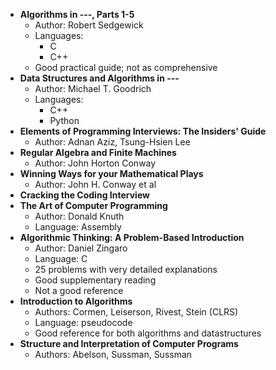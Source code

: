 * __Algorithms in ---, Parts 1-5__
    * Author: Robert Sedgewick
    * Languages:
        * C
        * C++
    * Good practical guide; not as comprehensive
* __Data Structures and Algorithms in ---__
    * Author: Michael T. Goodrich
    * Languages:
        * C++
        * Python
* __Elements of Programming Interviews: The Insiders' Guide__
    * Author: Adnan Aziz, Tsung-Hsien Lee
* __Regular Algebra and Finite Machines__
    * Author: John Horton Conway
* __Winning Ways for your Mathematical Plays__
    * Author: John H. Conway et al
* __Cracking the Coding Interview__
* __The Art of Computer Programming__
    * Author: Donald Knuth
    * Language: Assembly
* __Algorithmic Thinking: A Problem-Based Introduction__
    * Author: Daniel Zingaro
    * Language: C
    * 25 problems with very detailed explanations
    * Good supplementary reading
    * Not a good reference
* __Introduction to Algorithms__
    * Authors: Cormen, Leiserson, Rivest, Stein (CLRS)
    * Language: pseudocode
    * Good reference for both algorithms and datastructures
* __Structure and Interpretation of Computer Programs__
    * Authors: Abelson, Sussman, Sussman
